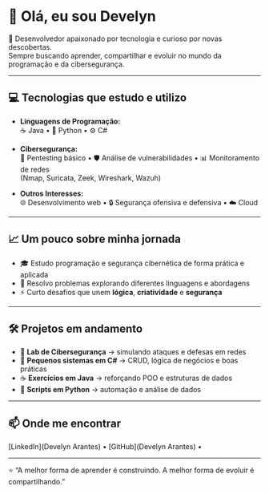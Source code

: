 # 👋 Olá, eu sou Develyn

🚀 Desenvolvedor apaixonado por tecnologia e curioso por novas descobertas.  
Sempre buscando aprender, compartilhar e evoluir no mundo da programação e da cibersegurança.

---

## 💻 Tecnologias que estudo e utilizo
- **Linguagens de Programação:**  
  ☕ Java • 🐍 Python • ⚙️ C#  

- **Cibersegurança:**  
  🔎 Pentesting básico • 🛡️ Análise de vulnerabilidades • 📊 Monitoramento de redes  
  (Nmap, Suricata, Zeek, Wireshark, Wazuh)  

- **Outros Interesses:**  
  🌐 Desenvolvimento web • 🔒 Segurança ofensiva e defensiva • ☁️ Cloud

---

## 📈 Um pouco sobre minha jornada
- 🎓 Estudo programação e segurança cibernética de forma prática e aplicada  
- 🧩 Resolvo problemas explorando diferentes linguagens e abordagens  
- ⚡ Curto desafios que unem **lógica**, **criatividade** e **segurança**

---

## 🛠️ Projetos em andamento
- 🔐 **Lab de Cibersegurança** → simulando ataques e defesas em redes  
- 💾 **Pequenos sistemas em C#** → CRUD, lógica de negócios e boas práticas  
- ☕ **Exercícios em Java** → reforçando POO e estruturas de dados  
- 🐍 **Scripts em Python** → automação e análise de dados

---

## 📫 Onde me encontrar
[LinkedIn](Develyn Arantes) • [GitHub](Develyn Arantes) • 

---

⭐ “A melhor forma de aprender é construindo. A melhor forma de evoluir é compartilhando.”
